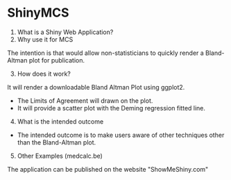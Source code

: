 ShinyMCS
==========================

1. What is a Shiny Web Application?
2. Why use it for MCS

The intention is that would allow non-statisticians to quickly render a Bland-Altman plot for publication.

3. How does it work?

It will render a downloadable Bland Altman Plot using ggplot2.
 - The Limits of Agreement will drawn on the plot.
 - It will provide a scatter plot with the Deming regression fitted line.

4. What is the intended outcome

 - The intended outcome is to make users aware of other techniques other than the Bland-Altman plot.
 
5. Other Examples (medcalc.be)

The application can be published on the website "ShowMeShiny.com"

